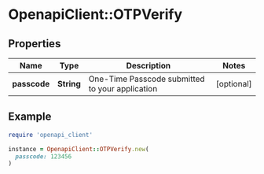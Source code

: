 # OpenapiClient::OTPVerify

## Properties

| Name | Type | Description | Notes |
| ---- | ---- | ----------- | ----- |
| **passcode** | **String** | One-Time Passcode submitted to your application | [optional] |

## Example

```ruby
require 'openapi_client'

instance = OpenapiClient::OTPVerify.new(
  passcode: 123456
)
```

